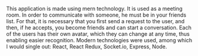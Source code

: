 This application is made using mern technology. It is used as a meeting room. In order to communicate with someone, he must be in your friends list. For that, it is necessary that you first send a request to the user, and then, if he accepts, you become friends and can start a conversation. Each of the users has their own avatar, which they can change at any time, thus enabling easier recognition. Modern technologies were used, among which I would single out: React, React Redux, Socket.io, Express, Node.

